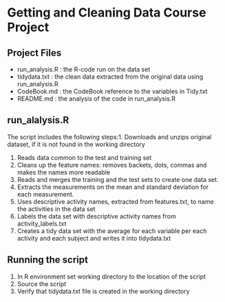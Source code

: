 # Getting and Cleaning Data Course Project

## Project Files
* run_analysis.R : the R-code run on the data set
* tidydata.txt : the clean data extracted from the original data using run_analysis.R
* CodeBook.md : the CodeBook reference to the variables in Tidy.txt
* README.md : the analysis of the code in run_analysis.R

## run_alalysis.R
The script includes the following steps:1. Downloads and unzips original dataset, if it is not found in the working directory
1. Reads data common to the test and training set
1. Cleans up the feature names: removes backets, dots, commas and makes the names more readable
1. Reads and merges the training and the test sets to create one data set.
1. Extracts the measurements on the mean and standard deviation for each measurement.
1. Uses descriptive activity names, extracted from features.txt, to name the activities in the data set
1. Labels the data set with descriptive activity names from activity_labels.txt
1. Creates a tidy data set with the average for each variable per each activity and each subject and writes it into tidydata.txt

## Running the script

1. In R environment set working directory to the location of the script
1. Source the script
1. Verify that tidydata.txt file is created in the working directory



